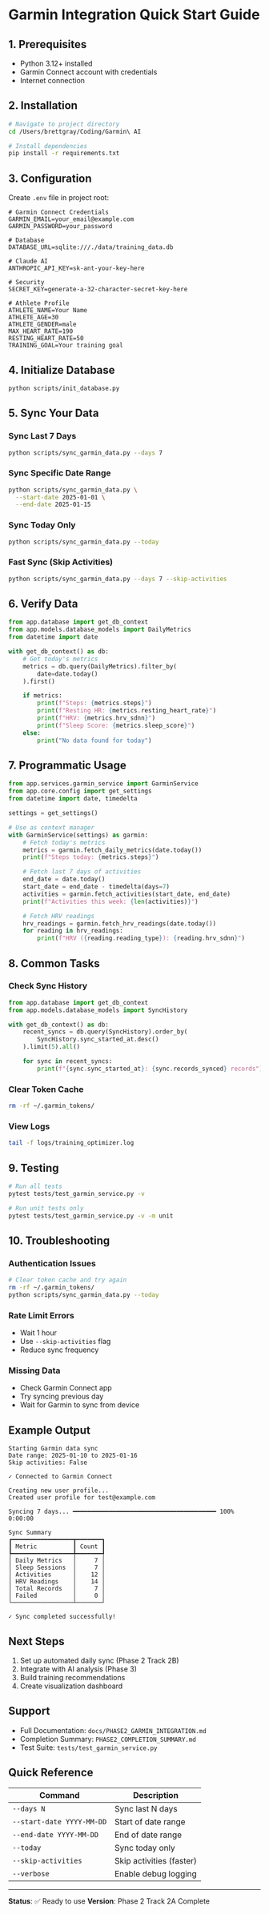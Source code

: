 # Garmin Integration Quick Start Guide

## 1. Prerequisites

- Python 3.12+ installed
- Garmin Connect account with credentials
- Internet connection

## 2. Installation

```bash
# Navigate to project directory
cd /Users/brettgray/Coding/Garmin\ AI

# Install dependencies
pip install -r requirements.txt
```

## 3. Configuration

Create `.env` file in project root:

```env
# Garmin Connect Credentials
GARMIN_EMAIL=your_email@example.com
GARMIN_PASSWORD=your_password

# Database
DATABASE_URL=sqlite:///./data/training_data.db

# Claude AI
ANTHROPIC_API_KEY=sk-ant-your-key-here

# Security
SECRET_KEY=generate-a-32-character-secret-key-here

# Athlete Profile
ATHLETE_NAME=Your Name
ATHLETE_AGE=30
ATHLETE_GENDER=male
MAX_HEART_RATE=190
RESTING_HEART_RATE=50
TRAINING_GOAL=Your training goal
```

## 4. Initialize Database

```bash
python scripts/init_database.py
```

## 5. Sync Your Data

### Sync Last 7 Days
```bash
python scripts/sync_garmin_data.py --days 7
```

### Sync Specific Date Range
```bash
python scripts/sync_garmin_data.py \
  --start-date 2025-01-01 \
  --end-date 2025-01-15
```

### Sync Today Only
```bash
python scripts/sync_garmin_data.py --today
```

### Fast Sync (Skip Activities)
```bash
python scripts/sync_garmin_data.py --days 7 --skip-activities
```

## 6. Verify Data

```python
from app.database import get_db_context
from app.models.database_models import DailyMetrics
from datetime import date

with get_db_context() as db:
    # Get today's metrics
    metrics = db.query(DailyMetrics).filter_by(
        date=date.today()
    ).first()

    if metrics:
        print(f"Steps: {metrics.steps}")
        print(f"Resting HR: {metrics.resting_heart_rate}")
        print(f"HRV: {metrics.hrv_sdnn}")
        print(f"Sleep Score: {metrics.sleep_score}")
    else:
        print("No data found for today")
```

## 7. Programmatic Usage

```python
from app.services.garmin_service import GarminService
from app.core.config import get_settings
from datetime import date, timedelta

settings = get_settings()

# Use as context manager
with GarminService(settings) as garmin:
    # Fetch today's metrics
    metrics = garmin.fetch_daily_metrics(date.today())
    print(f"Steps today: {metrics.steps}")

    # Fetch last 7 days of activities
    end_date = date.today()
    start_date = end_date - timedelta(days=7)
    activities = garmin.fetch_activities(start_date, end_date)
    print(f"Activities this week: {len(activities)}")

    # Fetch HRV readings
    hrv_readings = garmin.fetch_hrv_readings(date.today())
    for reading in hrv_readings:
        print(f"HRV ({reading.reading_type}): {reading.hrv_sdnn}")
```

## 8. Common Tasks

### Check Sync History
```python
from app.database import get_db_context
from app.models.database_models import SyncHistory

with get_db_context() as db:
    recent_syncs = db.query(SyncHistory).order_by(
        SyncHistory.sync_started_at.desc()
    ).limit(5).all()

    for sync in recent_syncs:
        print(f"{sync.sync_started_at}: {sync.records_synced} records")
```

### Clear Token Cache
```bash
rm -rf ~/.garmin_tokens/
```

### View Logs
```bash
tail -f logs/training_optimizer.log
```

## 9. Testing

```bash
# Run all tests
pytest tests/test_garmin_service.py -v

# Run unit tests only
pytest tests/test_garmin_service.py -v -m unit
```

## 10. Troubleshooting

### Authentication Issues
```bash
# Clear token cache and try again
rm -rf ~/.garmin_tokens/
python scripts/sync_garmin_data.py --today
```

### Rate Limit Errors
- Wait 1 hour
- Use `--skip-activities` flag
- Reduce sync frequency

### Missing Data
- Check Garmin Connect app
- Try syncing previous day
- Wait for Garmin to sync from device

## Example Output

```
Starting Garmin data sync
Date range: 2025-01-10 to 2025-01-16
Skip activities: False

✓ Connected to Garmin Connect

Creating new user profile...
Created user profile for test@example.com

Syncing 7 days... ━━━━━━━━━━━━━━━━━━━━━━━━━━━━━━━━━━━━━━━━ 100% 0:00:00

Sync Summary
┏━━━━━━━━━━━━━━━━━┳━━━━━━━┓
┃ Metric          ┃ Count ┃
┡━━━━━━━━━━━━━━━━━╇━━━━━━━┩
│ Daily Metrics   │     7 │
│ Sleep Sessions  │     7 │
│ Activities      │    12 │
│ HRV Readings    │    14 │
│ Total Records   │     7 │
│ Failed          │     0 │
└─────────────────┴───────┘

✓ Sync completed successfully!
```

## Next Steps

1. Set up automated daily sync (Phase 2 Track 2B)
2. Integrate with AI analysis (Phase 3)
3. Build training recommendations
4. Create visualization dashboard

## Support

- Full Documentation: `docs/PHASE2_GARMIN_INTEGRATION.md`
- Completion Summary: `PHASE2_COMPLETION_SUMMARY.md`
- Test Suite: `tests/test_garmin_service.py`

## Quick Reference

| Command | Description |
|---------|-------------|
| `--days N` | Sync last N days |
| `--start-date YYYY-MM-DD` | Start of date range |
| `--end-date YYYY-MM-DD` | End of date range |
| `--today` | Sync today only |
| `--skip-activities` | Skip activities (faster) |
| `--verbose` | Enable debug logging |

---

**Status**: ✅ Ready to use
**Version**: Phase 2 Track 2A Complete
